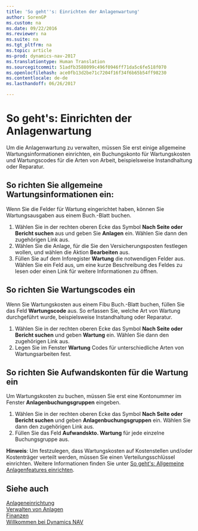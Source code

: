 ```yaml
---
title: 'So geht''s: Einrichten der Anlagenwartung'
author: SorenGP
ms.custom: na
ms.date: 09/22/2016
ms.reviewer: na
ms.suite: na
ms.tgt_pltfrm: na
ms.topic: article
ms-prod: dynamics-nav-2017
ms.translationtype: Human Translation
ms.sourcegitcommit: 51adfb3588099c496f0946ff71da5c6fe518f070
ms.openlocfilehash: ace0fb13d2be71c7204f16f34f6b65b54ff98230
ms.contentlocale: de-de
ms.lasthandoff: 06/26/2017

---
```


# <a name="how-to-set-up-fixed-asset-maintenance"></a>So geht's: Einrichten der Anlagenwartung
Um die Anlagenwartung zu verwalten, müssen Sie erst einige allgemeine Wartungsinformationen einrichten, ein Buchungskonto für Wartungskosten und Wartungscodes für die Arten von Arbeit, beispielsweise Instandhaltung oder Reparatur.

## <a name="to-set-up-general-maintenance-information"></a>So richten Sie allgemeine Wartungsinformationen ein:
Wenn Sie die Felder für Wartung eingerichtet haben, können Sie Wartungsausgaben aus einem Buch.-Blatt buchen.
1. Wählen Sie in der rechten oberen Ecke das Symbol **Nach Seite oder Bericht suchen** aus und geben Sie **Anlagen** ein. Wählen Sie dann den zugehörigen Link aus.
2. Wählen Sie die Anlage, für die Sie den Versicherungsposten festlegen wollen, und wählen die Aktion **Bearbeiten** aus.
3. Füllen Sie auf dem Inforegister **Wartung** die notwendigen Felder aus. Wählen Sie ein Feld aus, um eine kurze Beschreibung des Feldes zu lesen oder einen Link für weitere Informationen zu öffnen.

## <a name="to-set-up-maintenance-codes"></a>So richten Sie Wartungscodes ein  
Wenn Sie Wartungskosten aus einem Fibu Buch.-Blatt buchen, füllen Sie das Feld **Wartungscode** aus. So erfassen Sie, welche Art von Wartung durchgeführt wurde, beispielsweise Instandhaltung oder Reparatur.
1. Wählen Sie in der rechten oberen Ecke das Symbol **Nach Seite oder Bericht suchen** und geben **Wartung** ein. Wählen Sie dann den zugehörigen Link aus.
2. Legen Sie im Fenster **Wartung** Codes für unterschiedliche Arten von Wartungsarbeiten fest.

## <a name="to-set-up-maintenance-expense-accounts"></a>So richten Sie Aufwandskonten für die Wartung ein  
Um Wartungskosten zu buchen, müssen Sie erst eine Kontonummer im Fenster **Anlagenbuchungsgruppen** eingeben.
1. Wählen Sie in der rechten oberen Ecke das Symbol **Nach Seite oder Bericht suchen** und geben **Anlagenbuchungsgruppen** ein. Wählen Sie dann den zugehörigen Link aus.
2. Füllen Sie das Feld **Aufwandskto. Wartung** für jede einzelne Buchungsgruppe aus.

**Hinweis**: Um festzulegen, dass Wartungskosten auf Kostenstellen und/oder Kostenträger verteilt werden, müssen Sie einen Verteilungsschlüssel einrichten. Weitere Informationen finden Sie unter [So geht's: Allgemeine Anlagenfeatures einrichten](fa-how-setup-general.md).

## <a name="see-also"></a>Siehe auch
[Anlageneinrichtung](fa-setup.md)  
[Verwalten von Anlagen](fa-manage.md)  
[Finanzen](finance-setup.md)  
[Willkommen bei Dynamics NAV](across-get-started.md)

